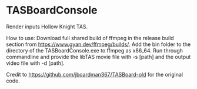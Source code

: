 # TASBoardConsole

Render inputs Hollow Knight TAS.

How to use:
Download full shared build of ffmpeg in the release build section from https://www.gyan.dev/ffmpeg/builds/.
Add the bin folder to the directory of the TASBoardConsole.exe to ffmpeg as x86_64.
Run through commandline and provide the libTAS movie file with -s [path] and the output video file with -d [path].

Credit to https://github.com/jboardman367/TASBoard-old for the original code.
